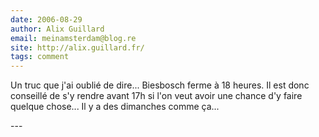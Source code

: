 ```yaml
---
date: 2006-08-29
author: Alix Guillard
email: meinamsterdam@blog.re
site: http://alix.guillard.fr/
tags: comment
---
```


<p>
Un truc que j'ai oublié de dire... Biesbosch ferme à 18 heures. Il est donc conseillé de s'y rendre avant 17h si l'on veut avoir une chance d'y faire quelque chose... Il y a des dimanches comme ça...
</p>
---